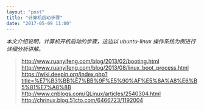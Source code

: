 ```yaml
---
layout: "post"
title: "计算机启动步骤"
date: "2017-05-09 11:00"
---
```


*本文介绍说明，计算机开机启动的步骤，这边以 ubuntu-linux 操作系统为例进行详细分析讲解。*

> http://www.ruanyifeng.com/blog/2013/02/booting.html
> http://www.ruanyifeng.com/blog/2013/08/linux_boot_process.html
> https://wiki.deepin.org/index.php?title=%E7%B3%BB%E7%BB%9F%E5%90%AF%E5%8A%A8%E6%B5%81%E7%A8%8B
> http://www.cnblogs.com/QLinux/articles/2540304.html
> http://chrinux.blog.51cto.com/6466723/1192004
